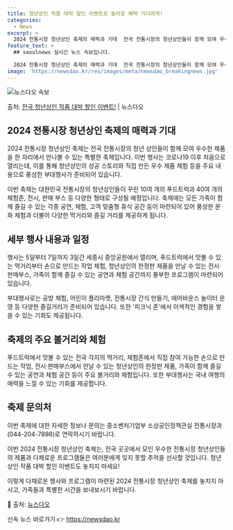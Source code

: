 ```yaml
---
title: 청년상인 작품 대박 할인 이벤트로 놀라운 혜택 기다려져!
categories:
  - News
excerpt: >
  2024 전통시장 청년상인 축제의 매력과 기대  전국 전통시장의 청년상인들이 함께 모여 우수한 제품을 한자리…
feature_text: >
  ## seoulnews 실시간 뉴스 속보입니다.

  2024 전통시장 청년상인 축제의 매력과 기대  전국 전통시장의 청년상인들이 함께 모여 우수한 제품을 한자리…
image: 'https://newsdao.kr/res/images/meta/newsdao_breakingnews.jpg'
---
```


![뉴스다오 속보](https://newsdao.kr/res/images/meta/newsdao_breakingnews.jpg)

<p>출처: <a href="https://newsdao.kr/4113" rel="dofollow">전국 청년상인 작품 대박 할인 이벤트!</a> | 뉴스다오</p>

<h2 data-ke-size="size26">2024 전통시장 청년상인 축제의 매력과 기대</h2>
2024 전통시장 청년상인 축제는 전국 전통시장의 청년 상인들이 함께 모여 우수한 제품을 한 자리에서 만나볼 수 있는 특별한 축제입니다. 이번 행사는 코로나19 이후 처음으로 열리는데, 이를 통해 청년상인의 성공 스토리와 직접 만든 우수 제품 체험 등을 주요 내용으로 풍성한 부대행사가 준비되어 있습니다.

<p data-ke-size="size16">이번 축제는 대한민국 전통시장의 청년상인들이 꾸린 10여 개의 푸드트럭과 40여 개의 체험존, 전시, 판매 부스 등 다양한 형태로 구성될 예정입니다. 축제에는 모든 가족이 함께 즐길 수 있는 각종 공연, 체험, 고객 맞춤형 휴식 공간 등이 마련되어 있어 풍성한 문화 체험과 더불어 다양한 먹거리와 즐길 거리를 제공하게 됩니다.</p>

<h2 data-ke-size="size26">세부 행사 내용과 일정</h2>
행사는 5일부터 7일까지 3일간 세종시 중앙공원에서 열리며, 푸드트럭에서 맛볼 수 있는 먹거리부터 손으로 만드는 작업 체험, 청년상인의 한정판 제품을 만날 수 있는 전시·판매부스, 가족이 함께 즐길 수 있는 공연과 체험 공간까지 풍부한 프로그램이 마련되어 있습니다.

<p data-ke-size="size16">부대행사로는 공방 체험, 어린이 플리마켓, 전통시장 간식 만들기, 에어바운스 놀이터 운영 등 다양한 즐길거리가 준비되어 있습니다. 또한 '피크닉 존'에서 이색적인 경험을 쌓을 수 있는 기회도 제공됩니다.</p>

<h2 data-ke-size="size26">축제의 주요 볼거리와 체험</h2>
푸드트럭에서 맛볼 수 있는 전국 각지의 먹거리, 체험존에서 직접 참여 가능한 손으로 만드는 작업, 전시·판매부스에서 만날 수 있는 청년상인의 한정판 제품, 가족이 함께 즐길 수 있는 공연과 체험 공간 등이 주요 볼거리와 체험입니다. 또한 부대행사는 국내 여행의 매력을 느낄 수 있는 기회를 제공합니다.

<h2 data-ke-size="size26">축제 문의처</h2>
이번 축제에 대한 자세한 정보나 문의는 중소벤처기업부 소상공인정책관실 전통시장과(044-204-7898)로 연락하시기 바랍니다.

<p data-ke-size="size16">이번 2024 전통시장 청년상인 축제는, 전국 곳곳에서 모인 우수한 전통시장 청년상인들의 제품과 다채로운 프로그램들은 여러분에게 잊지 못할 추억을 선사할 것입니다. 청년상인 작품 대박 할인 이벤트도 놓치지 마세요!</p>

이렇게 다채로운 행사와 프로그램이 마련된 2024 전통시장 청년상인 축제를 놓치지 마시고, 가족들과 특별한 시간을 보내보시기 바랍니다.

🔗 출처: [뉴스다오](https://newsdao.kr/4113) 

신속 뉴스 바로가기 👉 <a href="https://newsdao.kr" rel="dofollow">https://newsdao.kr</a>


